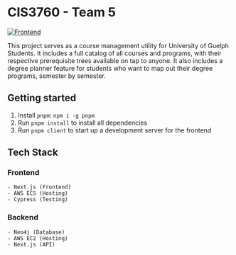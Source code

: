 # CIS3760 - Team 5

[![Frontend](https://github.com/ConorRoberts/dogs-barking/actions/workflows/pre-merge-main.yml/badge.svg)](https://github.com/ConorRoberts/dogs-barking/actions/workflows/pre-merge-main.yml)

This project serves as a course management utility for University of Guelph Students. It includes a full catalog of all courses and programs, with their respective prerequisite trees available on tap to anyone. It also includes a degree planner feature for students who want to map out their degree programs, semester by semester.

## Getting started

1. Install `pnpm`: `npm i -g pnpm`
2. Run `pnpm install` to install all dependencies
3. Run `pnpm client` to start up a development server for the frontend

## Tech Stack

### Frontend

    - Next.js (Frontend)
    - AWS ECS (Hosting)
    - Cypress (Testing)

### Backend

    - Neo4j (Database)
    - AWS EC2 (Hosting)
    - Next.js (API)
